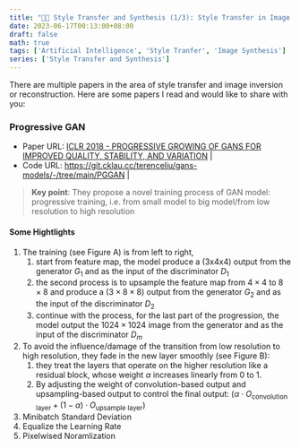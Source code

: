 ```yaml
---
title: "👨‍💻 Style Transfer and Synthesis (1/3): Style Transfer in Image Synthesis"
date: 2023-06-17T00:13:00+08:00
draft: false
math: true
tags: ['Artificial Intelligence', 'Style Tranfer', 'Image Synthesis']
series: ['Style Transfer and Synthesis']
---
```


<!--more-->

There are multiple papers in the area of style transfer and image inversion or reconstruction. Here are some papers I read and would like to share with you:

### Progressive GAN


* Paper URL: [ICLR 2018 - PROGRESSIVE GROWING OF GANS FOR IMPROVED QUALITY, STABILITY, AND VARIATION](https://arxiv.org/abs/1710.10196) |
* Code URL: https://git.cklau.cc/terenceliu/gans-models/-/tree/main/PGGAN | 

> **Key point**: They propose a novel training process of GAN model: progressive training, i.e. from small model to big model/from low resolution to high resolution

#### Some Hightlights

1. The training (see Figure A) is from left to right, 
    1. start from  feature map, the model produce a (3x4x4) output from the generator $G_1$ and as the input of the discriminator $D_1$
    2. the second process is to upsample the feature map from $4 \times 4$ to $8 \times 8$ and produce a ($3 \times 8 \times 8$) output from the generator $G_2$ and as the input of the discriminator $D_2$
    3. continue with the process, for the last part of the progression, the model output the $1024 \times 1024$ image from the generator and as the input of the discriminator $D_m$
2. To avoid the influence/damage of the transition from low resolution to high resolution, they fade in the new layer smoothly (see Figure B): 
    1. they treat the layers that operate on the higher resolution like a residual block, whose weight $\alpha$ increases linearly from $0$ to $1$.
    2. By adjusting the weight of convolution-based output and upsampling-based output to control the final output: $(\alpha \cdot O_{\text{convolution layer}} + (1 - \alpha) \cdot O_{\text{upsample layer}})$
3. Minibatch Standard Deviation
4. Equalize the Learning Rate
5. Pixelwised Noramlization



